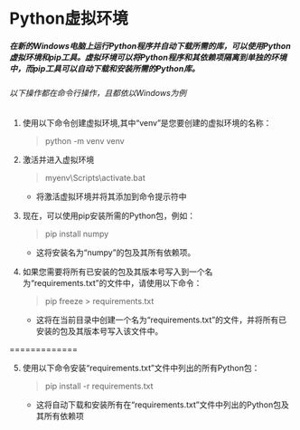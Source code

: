 # Python虚拟环境

##### 在新的Windows电脑上运行Python程序并自动下载所需的库，可以使用Python虚拟环境和pip工具。虚拟环境可以将Python程序和其依赖项隔离到单独的环境中，而pip工具可以自动下载和安装所需的Python库。

###### 以下操作都在命令行操作，且都依以Windows为例

1. 使用以下命令创建虚拟环境,其中“venv”是您要创建的虚拟环境的名称：
    > python -m venv venv

  
2. 激活并进入虚拟环境
    > myenv\Scripts\activate.bat
    - 将激活虚拟环境并将其添加到命令提示符中

3. 现在，可以使用pip安装所需的Python包，例如：
    > pip install numpy
    - 这将安装名为“numpy”的包及其所有依赖项。
 
4. 如果您需要将所有已安装的包及其版本号写入到一个名为“requirements.txt”的文件中，请使用以下命令：
    > pip freeze > requirements.txt
    - 这将在当前目录中创建一个名为“requirements.txt”的文件，并将所有已安装的包及其版本号写入该文件中。

=============  

5. 使用以下命令安装“requirements.txt”文件中列出的所有Python包：
    > pip install -r requirements.txt
    - 这将自动下载和安装所有在“requirements.txt”文件中列出的Python包及其所有依赖项

